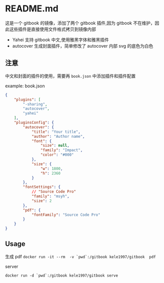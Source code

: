 # README.md

这是一个 gitbook 的镜像，添加了两个 gitbook 插件,因为 gitbook 不在维护，因此这些插件是直接使用文件格式拷贝到镜像内部

- Yahei 支持 gitbook 中文,使用雅黑字体和雅黑插件
- autocover 生成封面插件，简单修改了 autocover 内部 svg 的底色为白色


## 注意
中文和封面的插件的使用，需要再 `book.json` 中添加插件和插件配置


example:
book.json 

```json
{
    "plugins": [
        "-sharing",
        "autocover",
		"yahei"
    ],
    "pluginsConfig": {
        "autocover": {
            "title": "Your title",
            "author": "Author name",
            "font": {
                "size": null,
                "family": "Impact",
                "color": "#000"
            },
            "size": {
                "w": 1800,
                "h": 2360
            }
        },
		"fontSettings": {
			// "Source Code Pro"
			"family": "msyh",
			"size": 2
		},
		"pdf": {
			"fontFamily": "Source Code Pro"
		}
    }
}
```


## Usage

生成 pdf 
```docker run -it --rm  -v `pwd`:/gitbook kele1997/gitbook  pdf```

server

```docker run -d `pwd`:/gitbook kele1997/gitbook serve```

